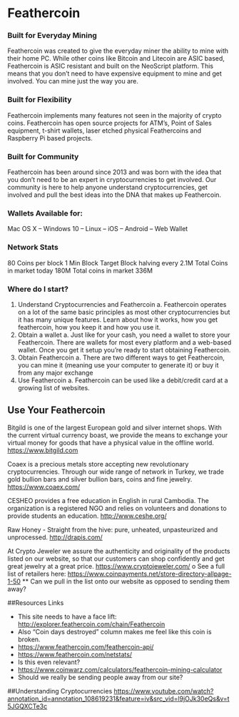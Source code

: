 # Feathercoin

### Built for Everyday Mining

Feathercoin was created to give the everyday miner the ability to mine with their home PC.  While other coins like Bitcoin and Litecoin are ASIC based, Feathercoin is ASIC resistant and built on the NeoScript platform.  This means that you don’t need to have expensive equipment to mine and get involved.  You can mine just the way you are.

### Built for Flexibility

Feathercoin implements many features not seen in the majority of crypto coins. Feathercoin has open source projects for ATM’s, Point of Sales equipment, t-shirt wallets, laser etched physical Feathercoins and Raspberry Pi based projects.

### Built for Community

Feathercoin has been around since 2013 and was born with the idea that you don’t need to be an expert in cryptocurrencies to get involved.  Our community is here to help anyone understand cryptocurrencies, get involved and pull the best ideas into the DNA that makes up Feathercoin.

### Wallets Available for:

Mac OS X – Windows 10 – Linux – iOS – Android – Web Wallet

### Network Stats

80 Coins per block
1 Min Block Target
Block halving every 2.1M
Total Coins in market today 180M
Total coins in market 336M

### Where do I start?

1. Understand Cryptocurrencies and Feathercoin
a. Feathercoin operates on a lot of the same basic principles as most other cryptocurrencies but it has many unique features.  Learn about how it works,  how you get feathercoin, how you keep it and how you use it.
2.	Obtain a wallet
a.	Just like for your cash, you need a wallet to store your Feathercoin.  There are wallets for most every platform and a web-based wallet.  Once you get it setup you’re ready to start obtaining Feathercoin.
3.	Obtain Feathercoin
a.	There are two different ways to get Feathercoin, you can mine it (meaning use your computer to generate it) or buy it from any major exchange
4.	Use Feathercoin
a.	Feathercoin can be used like a debit/credit card at a growing list of websites.

## Use Your Feathercoin

Bitgild is one of the largest European gold and silver internet shops. With the current virtual currency boast, we provide the means to exchange your virtual money for goods that have a physical value in the offline world.
https://www.bitgild.com
 
Coaex is a precious metals store accepting new revolutionary cryptocurrencies. Through our wide range of network in Turkey, we trade gold bullion bars and silver bullion bars, coins and fine jewelry.
https://www.coaex.com/
 
CESHEO provides a free education in English in rural Cambodia. The organization is a registered NGO and relies on volunteers and donations to provide students an education.
http://www.ceshe.org/
 
Raw Honey - Straight from the hive: pure, unheated, unpasteurized and unprocessed.
http://drapis.com/

At Crypto Jeweler we assure the authenticity and originality of the products listed on our website, so that our customers can shop confidently and get great jewelry at a great price.
https://www.cryptojeweler.com/
o	See a full list of retailers here: https://www.coinpayments.net/store-directory-allpage-1-50
**	Can we pull in the list onto our website as opposed to sending them away?

##Resources Links
- This site needs to have a face lift: http://explorer.feathercoin.com/chain/Feathercoin
- Also “Coin days destroyed” column makes me feel like this coin is broken.
- https://www.feathercoin.com/feathercoin-api/
- https://www.feathercoin.com/netstats/
- Is this even relevant?
- https://www.coinwarz.com/calculators/feathercoin-mining-calculator
- Should we really be sending people away from our site?

##Understanding Cryptocurrencies
https://www.youtube.com/watch?annotation_id=annotation_108619231&feature=iv&src_vid=l9jOJk30eQs&v=t5JGQXCTe3c

